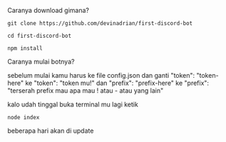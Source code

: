 Caranya download gimana?

```
git clone https://github.com/devinadrian/first-discord-bot
```
```
cd first-discord-bot
```
```
npm install
```


Caranya mulai botnya?

sebelum mulai kamu harus ke file config.json dan ganti "token": "token-here" ke "token": "token mu!"
dan "prefix": "prefix-here" ke "prefix": "terserah prefix mau apa mau ! atau - atau yang lain"

kalo udah tinggal buka terminal mu lagi ketik
```
node index
```

beberapa hari akan di update
